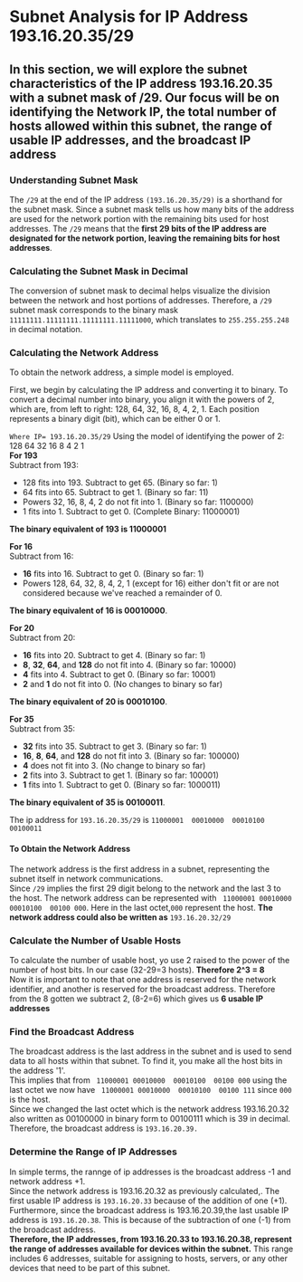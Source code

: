 # Subnet Analysis for IP Address 193.16.20.35/29
## In this section, we will explore the subnet characteristics of the IP address 193.16.20.35 with a subnet mask of /29. Our focus will be on identifying the Network IP, the total number of hosts allowed within this subnet, the range of usable IP addresses, and the broadcast IP address

### Understanding Subnet Mask
The `/29` at the end of the IP address `(193.16.20.35/29)` is a shorthand for the subnet mask. Since a subnet mask tells us how many bits of the address are used for the network portion with the remaining bits used for host addresses. The `/29` means that the **first 29 bits of the IP address are designated for the network portion, leaving the remaining bits for host addresses**.
### Calculating the Subnet Mask in Decimal
The conversion of subnet mask to decimal helps visualize the division between the network and host portions of addresses. Therefore, a `/29` subnet mask corresponds to the binary mask `11111111.11111111.11111111.11111000`, which translates to `255.255.255.248` in decimal notation.
### Calculating the Network Address
To obtain the network address, a simple model is employed. 

First, we begin by calculating the IP address and converting it to binary. To convert a decimal number into binary, you align it with the powers of 2, which are, from left to right: 128, 64, 32, 16, 8, 4, 2, 1. Each position represents a binary digit (bit), which can be either 0 or 1. 

`Where IP= 193.16.20.35/29`
Using the model of identifying the power of 2: 128 64 32 16 8 4 2 1  
**For 193**  
Subtract from 193:
- 128 fits into 193. Subtract to get 65. (Binary so far: 1)  
- 64 fits into 65. Subtract to get 1. (Binary so far: 11)  
- Powers 32, 16, 8, 4, 2 do not fit into 1. (Binary so far: 1100000)  
- 1 fits into 1. Subtract to get 0. (Complete Binary: 11000001)  

**The binary equivalent of 193 is 11000001**  

**For 16**  
Subtract from 16:  
- **16** fits into 16. Subtract to get 0. (Binary so far: 1)  
- Powers 128, 64, 32, 8, 4, 2, 1 (except for 16) either don't fit or are not considered because we've reached a remainder of 0.

**The binary equivalent of 16 is 00010000**.  

**For 20**  
Subtract from 20:  
- **16** fits into 20. Subtract to get 4. (Binary so far: 1)  
- **8**, **32**, **64**, and **128** do not fit into 4. (Binary so far: 10000)  
- **4** fits into 4. Subtract to get 0. (Binary so far: 10001)  
- **2** and **1** do not fit into 0. (No changes to binary so far)

**The binary equivalent of 20 is 00010100**.

**For 35**  
Subtract from 35:  
- **32** fits into 35. Subtract to get 3. (Binary so far: 1)  
- **16**, **8**, **64**, and **128** do not fit into 3. (Binary so far: 100000)  
- **4** does not fit into 3. (No change to binary so far)  
- **2** fits into 3. Subtract to get 1. (Binary so far: 100001)  
- **1** fits into 1. Subtract to get 0. (Binary so far: 1000011)

**The binary equivalent of 35 is 00100011**.

The ip address for `193.16.20.35/29` is `11000001  00010000  00010100  00100011`  
#### To Obtain the Network Address
The network address is the first address in a subnet, representing the subnet itself in network communications.   
Since `/29` implies the first 29 digit belong to the network and the last 3 to the host. The network address can be represented with ` 11000001 00010000  00010100  00100 000`. Here in the last octet,`000` represent the host. **The network address could also be written as** `193.16.20.32/29`  
### Calculate the Number of Usable Hosts
To calculate the number of usable host, yo use 2 raised to the power of the number of host bits. In our case (32-29=3 hosts). **Therefore 2^3 = 8**  
Now it is important to note that one address is reserved for the network identifier, and another is reserved for the broadcast address. Therefore from the 8 gotten we subtract 2, (8-2=6) which gives us **6 usable IP addresses**
### Find the Broadcast Address  
The broadcast address is the last address in the subnet and is used to send data to all hosts within that subnet. To find it, you make all the host bits in the address '1'.  
This implies that from ` 11000001 00010000  00010100  00100 000` using the last octet we now have ` 11000001 00010000  00010100  00100 111` since `000` is the host.   
Since we changed the last octet which is the network address 193.16.20.32 also written as 00100000 in binary form to 00100111 which is 39 in decimal. Therefore, the broadcast address is `193.16.20.39.`  
### Determine the Range of IP Addresses
In simple terms, the rannge of ip addresses is the broadcast address -1 and network address +1.   
Since the network address is 193.16.20.32 as previously calculated,. The first usable IP address is `193.16.20.33` because of the addition of one (+1).  
Furthermore, since the broadcast address is 193.16.20.39,the last usable IP address is `193.16.20.38`. This is because of the subtraction of one (-1) from the broadcast address.   
**Therefore, the  IP addresses, from 193.16.20.33 to 193.16.20.38, represent the range of addresses available for devices within the subnet.** This range includes 6 addresses, suitable for assigning to hosts, servers, or any other devices that need to be part of this subnet. 
